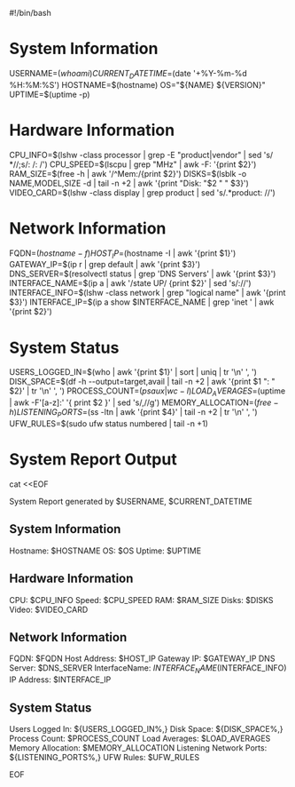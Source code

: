 #!/bin/bash

# System Information
USERNAME=$(whoami)
CURRENT_DATETIME=$(date '+%Y-%m-%d %H:%M:%S')
HOSTNAME=$(hostname)
OS="${NAME} ${VERSION}"
UPTIME=$(uptime -p)

# Hardware Information
CPU_INFO=$(lshw -class processor | grep -E "product|vendor" | sed 's/ *//;s/: /: /')
CPU_SPEED=$(lscpu | grep "MHz" | awk -F: '{print $2}')
RAM_SIZE=$(free -h | awk '/^Mem:/{print $2}')
DISKS=$(lsblk -o NAME,MODEL,SIZE -d | tail -n +2 | awk '{print "Disk: "$2 " " $3}')
VIDEO_CARD=$(lshw -class display | grep product | sed 's/.*product: //')

# Network Information
FQDN=$(hostname -f)
HOST_IP=$(hostname -I | awk '{print $1}')
GATEWAY_IP=$(ip r | grep default | awk '{print $3}')
DNS_SERVER=$(resolvectl status | grep 'DNS Servers' | awk '{print $3}')
INTERFACE_NAME=$(ip a | awk '/state UP/ {print $2}' | sed 's/://')
INTERFACE_INFO=$(lshw -class network | grep "logical name" | awk '{print $3}')
INTERFACE_IP=$(ip a show $INTERFACE_NAME | grep 'inet ' | awk '{print $2}')

# System Status
USERS_LOGGED_IN=$(who | awk '{print $1}' | sort | uniq | tr '\n' ', ')
DISK_SPACE=$(df -h --output=target,avail | tail -n +2 | awk '{print $1 ": " $2}' | tr '\n' ', ')
PROCESS_COUNT=$(ps aux | wc -l)
LOAD_AVERAGES=$(uptime | awk -F'[a-z]:' '{ print $2 }' | sed 's/,//g')
MEMORY_ALLOCATION=$(free -h)
LISTENING_PORTS=$(ss -ltn | awk '{print $4}' | tail -n +2 | tr '\n' ', ')
UFW_RULES=$(sudo ufw status numbered | tail -n +1)


# System Report Output
cat <<EOF

System Report generated by $USERNAME, $CURRENT_DATETIME

System Information
------------------
Hostname: $HOSTNAME
OS: $OS
Uptime: $UPTIME

Hardware Information
--------------------
CPU: $CPU_INFO
Speed: $CPU_SPEED
RAM: $RAM_SIZE
Disks: $DISKS
Video: $VIDEO_CARD

Network Information
-------------------
FQDN: $FQDN
Host Address: $HOST_IP
Gateway IP: $GATEWAY_IP
DNS Server: $DNS_SERVER
InterfaceName: $INTERFACE_NAME ($INTERFACE_INFO)
IP Address: $INTERFACE_IP

System Status
-------------
Users Logged In: ${USERS_LOGGED_IN%,}
Disk Space: ${DISK_SPACE%,}
Process Count: $PROCESS_COUNT
Load Averages: $LOAD_AVERAGES
Memory Allocation: $MEMORY_ALLOCATION
Listening Network Ports: ${LISTENING_PORTS%,}
UFW Rules: $UFW_RULES

EOF
